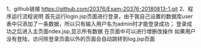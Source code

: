 1、github链接
https://github.com/20376/Exam-20376-20180813-1.git
2、程序运行流程说明
首先运行login.jsp页面进行登录，由于我自己设置的数据库user表中只添加了一条数据，所以只有输入用户名为admin时才能登录成功；
登录成功之后进入主页面ndex.jsp,显示所有数据
在页面中可以进行增删改操作
如果用户没有登陆，访问除登录页面以外的页面会自动跳转到log.jsp页面